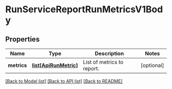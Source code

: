 # RunServiceReportRunMetricsV1Body

## Properties
Name | Type | Description | Notes
------------ | ------------- | ------------- | -------------
**metrics** | [**list[ApiRunMetric]**](ApiRunMetric.md) | List of metrics to report. | [optional] 

[[Back to Model list]](../README.md#documentation-for-models) [[Back to API list]](../README.md#documentation-for-api-endpoints) [[Back to README]](../README.md)


